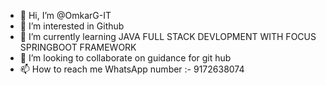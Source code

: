 - 👋 Hi, I’m @OmkarG-IT
- 👀 I’m interested in Github
- 🌱 I’m currently learning JAVA FULL STACK DEVLOPMENT WITH FOCUS SPRINGBOOT FRAMEWORK
- 💞️ I’m looking to collaborate on guidance for git hub
- 📫 How to reach me WhatsApp number :- 9172638074

<!---
OmkarG-IT/OmkarG-IT is a ✨ special ✨ repository because its `README.md` (this file) appears on your GitHub profile.
You can click the Preview link to take a look at your changes.
--->
